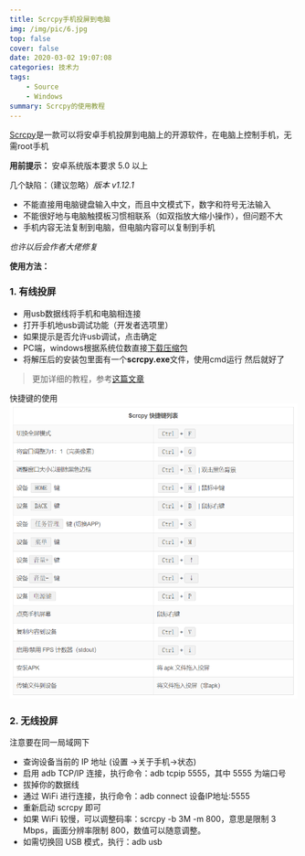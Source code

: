 ```yaml
---
title: Scrcpy手机投屏到电脑
img: /img/pic/6.jpg
top: false
cover: false
date: 2020-03-02 19:07:08
categories: 技术力
tags:  
    - Source
    - Windows
summary: Scrcpy的使用教程
---
```


[Scrcpy](https://github.com/Genymobile/scrcpy)是一款可以将安卓手机投屏到电脑上的开源软件，在电脑上控制手机，无需root手机

**用前提示：**
安卓系统版本要求 5.0 以上

几个缺陷：（建议忽略）*版本 v1.12.1*

* 不能直接用电脑键盘输入中文，而且中文模式下，数字和符号无法输入
* 不能很好地与电脑触摸板习惯相联系（如双指放大缩小操作），但问题不大
* 手机内容无法复制到电脑，但电脑内容可以复制到手机

*也许以后会作者大佬修复*

**使用方法：**
### 1. 有线投屏
* 用usb数据线将手机和电脑相连接
* 打开手机地usb调试功能（开发者选项里）
* 如果提示是否允许usb调试，点击确定
* PC端，windows根据系统位数直接[下载压缩包](https://github.com/Genymobile/scrcpy/releases)
* 将解压后的安装包里面有一个**scrcpy.exe**文件，使用cmd运行
然后就好了

>更加详细的教程，参考[这篇文章](https://www.iplaysoft.com/scrcpy.html)


快捷键的使用
![快捷键使用](/img/scrcpy.png)


### 2. 无线投屏

注意要在同一局域网下

* 查询设备当前的 IP 地址 (设置 →关于手机→状态)
* 启用 adb TCP/IP 连接，执行命令：adb tcpip 5555，其中 5555 为端口号
* 拔掉你的数据线
* 通过 WiFi 进行连接，执行命令：adb connect 设备IP地址:5555
* 重新启动 scrcpy 即可
* 如果 WiFi 较慢，可以调整码率：scrcpy -b 3M -m 800，意思是限制 3 Mbps，画面分辨率限制 800，数值可以随意调整。
* 如需切换回 USB 模式，执行：adb usb